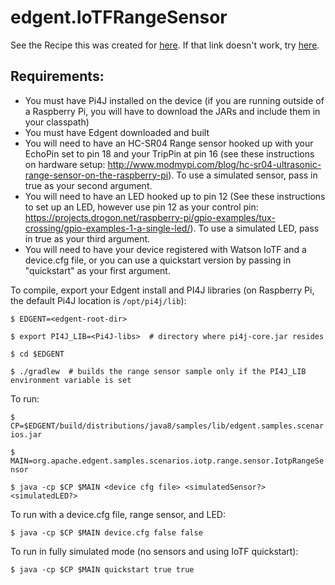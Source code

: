 <!--

  Licensed to the Apache Software Foundation (ASF) under one or more
  contributor license agreements.  See the NOTICE file distributed with
  this work for additional information regarding copyright ownership.
  The ASF licenses this file to You under the Apache License, Version 2.0
  (the "License"); you may not use this file except in compliance with
  the License.  You may obtain a copy of the License at

      http://www.apache.org/licenses/LICENSE-2.0

  Unless required by applicable law or agreed to in writing, software
  distributed under the License is distributed on an "AS IS" BASIS,
  WITHOUT WARRANTIES OR CONDITIONS OF ANY KIND, either express or implied.
  See the License for the specific language governing permissions and
  limitations under the License.

-->
# edgent.IoTFRangeSensor

See the Recipe this was created for [here](https://developer.ibm.com/recipes/tutorials/apache-quarks-on-pi-to-watson-iot-foundation/).  If that link doesn't work, try [here](https://developer.ibm.com/recipes/tutorials/apache-edgent-on-pi-to-watson-iot-foundation/). 

## Requirements: 
* You must have Pi4J installed on the device (if you are running outside of a Raspberry Pi, you will have to download the JARs and include them in your classpath)
* You must have Edgent downloaded and built
* You will need to have an HC-SR04 Range sensor hooked up with your EchoPin set to pin 18 and your TripPin at pin 16 (see these instructions on hardware setup: http://www.modmypi.com/blog/hc-sr04-ultrasonic-range-sensor-on-the-raspberry-pi). To use a simulated sensor, pass in true as your second argument. 
* You will need to have an LED hooked up to pin 12 (See these instructions to set up an LED, however use pin 12 as your control pin: https://projects.drogon.net/raspberry-pi/gpio-examples/tux-crossing/gpio-examples-1-a-single-led/). To use a simulated LED, pass in true as your third argument. 
* You will need to have your device registered with Watson IoTF and a device.cfg file, or you can use a quickstart version by passing in "quickstart" as your first argument.
 
To compile, export your Edgent install and PI4J libraries (on Raspberry Pi, the default Pi4J location is `/opt/pi4j/lib`):

`$ EDGENT=<edgent-root-dir>`

`$ export PI4J_LIB=<Pi4J-libs>  # directory where pi4j-core.jar resides`

`$ cd $EDGENT`

`$ ./gradlew  # builds the range sensor sample only if the PI4J_LIB environment variable is set`

To run: 
 
`$ CP=$EDGENT/build/distributions/java8/samples/lib/edgent.samples.scenarios.jar`

`$ MAIN=org.apache.edgent.samples.scenarios.iotp.range.sensor.IotpRangeSensor`


`$ java -cp $CP $MAIN <device cfg file> <simulatedSensor?> <simulatedLED?>`

To run with a device.cfg file, range sensor, and LED:

`$ java -cp $CP $MAIN device.cfg false false`

To run in fully simulated mode (no sensors and using IoTF quickstart): 

`$ java -cp $CP $MAIN quickstart true true`